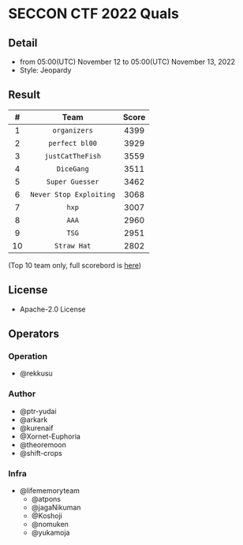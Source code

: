 # SECCON CTF 2022 Quals

## Detail

- from 05:00(UTC) November 12 to 05:00(UTC) November 13, 2022
- Style: Jeopardy

## Result
| # | Team | Score |
|:-:|:----:|:------:|
| 1 | `organizers` | 4399 |
| 2 | `perfect bl00` | 3929 |
| 3 | `justCatTheFish` | 3559 |
| 4 | `DiceGang` | 3511 |
| 5 | `Super Guesser` | 3462 |
| 6 | `Never Stop Exploiting` | 3068 |
| 7 | `hxp` | 3007 |
| 8 | `AAA` | 2960 |
| 9 | `TSG` | 2951 |
| 10 | `Straw Hat` | 2802 |

(Top 10 team only, full scorebord is [here](./competition/ranking.md))

## License

- Apache-2.0 License

## Operators

### Operation

- @rekkusu

### Author

- @ptr-yudai
- @arkark
- @kurenaif
- @Xornet-Euphoria
- @theoremoon
- @shift-crops

### Infra

- @lifememoryteam
  - @atpons
  - @jagaNikuman
  - @Koshoji
  - @nomuken
  - @yukamoja